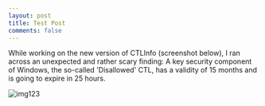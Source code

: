 ```yaml
---
layout: post
title: Test Post
comments: false
---
```


While working on the new version of CTLInfo (screenshot below), I ran across an unexpected 
and rather scary finding:  A key security component of Windows, the so-called 'Disallowed' CTL, has a validity of 15 months 
and is going to expire in 25 hours. 

![img123](https://i.imgur.com/VTgVHJS.png)

